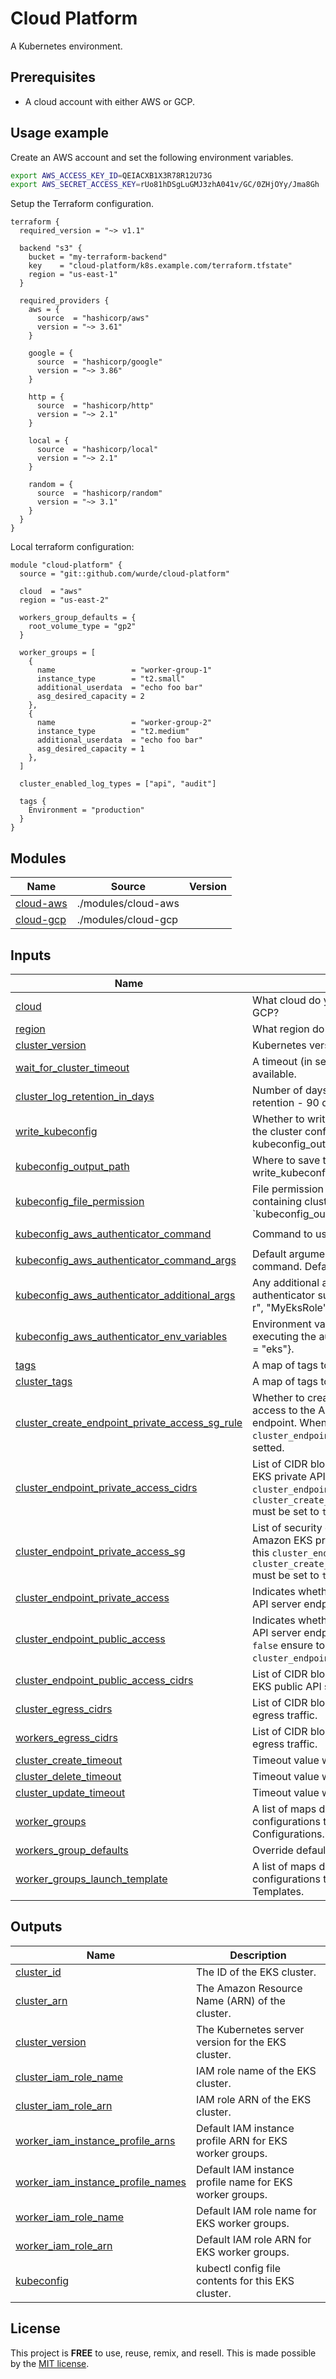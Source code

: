 # Cloud Platform

A Kubernetes environment.

## Prerequisites

- A cloud account with either AWS or GCP.

## Usage example

Create an AWS account and set the following environment variables.

```bash
export AWS_ACCESS_KEY_ID=QEIACXB1X3R78R12U73G
export AWS_SECRET_ACCESS_KEY=rUo81hDSgLuGMJ3zhA041v/GC/0ZHjOYy/Jma8Gh
```

Setup the Terraform configuration.

```hcl
terraform {
  required_version = "~> v1.1"

  backend "s3" {
    bucket = "my-terraform-backend"
    key    = "cloud-platform/k8s.example.com/terraform.tfstate"
    region = "us-east-1"
  }

  required_providers {
    aws = {
      source  = "hashicorp/aws"
      version = "~> 3.61"
    }

    google = {
      source  = "hashicorp/google"
      version = "~> 3.86"
    }

    http = {
      source  = "hashicorp/http"
      version = "~> 2.1"
    }

    local = {
      source  = "hashicorp/local"
      version = "~> 2.1"
    }

    random = {
      source  = "hashicorp/random"
      version = "~> 3.1"
    }
  }
}
```

Local terraform configuration:

```hcl
module "cloud-platform" {
  source = "git::github.com/wurde/cloud-platform"

  cloud  = "aws"
  region = "us-east-2"

  workers_group_defaults = {
    root_volume_type = "gp2"
  }

  worker_groups = [
    {
      name                 = "worker-group-1"
      instance_type        = "t2.small"
      additional_userdata  = "echo foo bar"
      asg_desired_capacity = 2
    },
    {
      name                 = "worker-group-2"
      instance_type        = "t2.medium"
      additional_userdata  = "echo foo bar"
      asg_desired_capacity = 1
    },
  ]

  cluster_enabled_log_types = ["api", "audit"]

  tags {
    Environment = "production"
  }
}
```

## Modules

| Name | Source | Version |
|------|--------|---------|
| <a name="module_cloud_aws"></a> [cloud-aws](./modules/cloud-aws/README.md) | ./modules/cloud-aws |  |
| <a name="module_cloud_gcp"></a> [cloud-gcp](./modules/cloud-gcp/README.md) | ./modules/cloud-gcp |  |

## Inputs

| Name | Description | Type | Default | Required |
|------|-------------|------|---------|:--------:|
| <a name="input_cloud"></a> [cloud](#input_cloud) | What cloud do you want to deploy to? AWS or GCP? | `string` | `aws` | no |
| <a name="input_region"></a> [region](#input_region) | What region do you want to deploy to? | `string` | `us-east-2` | no |
| <a name="input_cluster_version"></a> [cluster_version](#input_cluster_version) | Kubernetes version to use for the EKS cluster. | `string` | `1.21` | no |
| <a name="input_wait_for_cluster_timeout"></a> [wait_for_cluster_timeout](#input_wait_for_cluster_timeout) | A timeout (in seconds) to wait for cluster to be available. | `number` | `300` | no |
| <a name="input_cluster_log_retention_in_days"></a> [cluster_log_retention_in_days](#input_cluster_log_retention_in_days) | Number of days to retain log events. Default retention - 90 days. | `number` | `90` | no |
| <a name="input_write_kubeconfig"></a> [write_kubeconfig](#input_write_kubeconfig) | Whether to write a Kubectl config file containing the cluster configuration. Saved to kubeconfig_output_path. | `bool` | `true` | no |
| <a name="input_kubeconfig_output_path"></a> [kubeconfig_output_path](#input_kubeconfig_output_path) | Where to save the Kubectl config file (if write_kubeconfig = true). | `string` | `./` | no |
| <a name="input_kubeconfig_file_permission"></a> [kubeconfig_file_permission](#input_kubeconfig_file_permission) | File permission of the Kubectl config file containing cluster configuration saved to `kubeconfig_output_path. | `string` | `0600` | no |
| <a name="input_kubeconfig_aws_authenticator_command"></a> [kubeconfig_aws_authenticator_command](#input_kubeconfig_aws_authenticator_command) | Command to use to fetch AWS EKS credentials. | `string` | `aws-iam-authenticator` | no |
| <a name="input_kubeconfig_aws_authenticator_command_args"></a> [kubeconfig_aws_authenticator_command_args](#input_kubeconfig_aws_authenticator_command_args) | Default arguments passed to the authenticator command. Defaults to [token -i $cluster_name]. | `list(string)` | `[]` | no |
| <a name="input_kubeconfig_aws_authenticator_additional_args"></a> [kubeconfig_aws_authenticator_additional_args](#input_kubeconfig_aws_authenticator_additional_args) | Any additional arguments to pass to the authenticator such as the role to assume. e.g. [\"-r\", \"MyEksRole\"]. | `list(string)` | `[]` | no |
| <a name="input_kubeconfig_aws_authenticator_env_variables"></a> [kubeconfig_aws_authenticator_env_variables](#input_kubeconfig_aws_authenticator_env_variables) | Environment variables that should be used when executing the authenticator. e.g. { AWS_PROFILE = \"eks\"}. | `map(string)` | `{}` | no |
| <a name="input_tags"></a> [tags](#input_tags) | A map of tags to add to all resources. | `map(string)` | `{}` | no |
| <a name="input_cluster_tags"></a> [cluster_tags](#input_cluster_tags) | A map of tags to add to just the eks resource. | `map(string)` | `{}` | no |
| <a name="input_cluster_create_endpoint_private_access_sg_rule"></a> [cluster_create_endpoint_private_access_sg_rule](#input_cluster_create_endpoint_private_access_sg_rule) | Whether to create security group rules for the access to the Amazon EKS private API server endpoint. When is `true`, `cluster_endpoint_private_access_cidrs` must be setted. | `bool` | `false` | no |
| <a name="input_cluster_endpoint_private_access_cidrs"></a> [cluster_endpoint_private_access_cidrs](#input_cluster_endpoint_private_access_cidrs) | List of CIDR blocks which can access the Amazon EKS private API server endpoint. To use this `cluster_endpoint_private_access` and `cluster_create_endpoint_private_access_sg_rule` must be set to `true`. | `list(string)` | `null` | no |
| <a name="input_cluster_endpoint_private_access_sg"></a> [cluster_endpoint_private_access_sg](#input_cluster_endpoint_private_access_sg) | List of security group IDs which can access the Amazon EKS private API server endpoint. To use this `cluster_endpoint_private_access` and `cluster_create_endpoint_private_access_sg_rule` must be set to `true`. | `list(string)` | `null` | no |
| <a name="input_cluster_endpoint_private_access"></a> [cluster_endpoint_private_access](#input_cluster_endpoint_private_access) | Indicates whether or not the Amazon EKS private API server endpoint is enabled. | `bool` | `false` | no |
| <a name="input_cluster_endpoint_public_access"></a> [cluster_endpoint_public_access](#input_cluster_endpoint_public_access) | Indicates whether or not the Amazon EKS public API server endpoint is enabled. When it's set to `false` ensure to have a proper private access with `cluster_endpoint_private_access = true`. | `bool` | `true` | no |
| <a name="input_cluster_endpoint_public_access_cidrs"></a> [cluster_endpoint_public_access_cidrs](#input_cluster_endpoint_public_access_cidrs) | List of CIDR blocks which can access the Amazon EKS public API server endpoint. | `list(string)` | `["0.0.0.0/0"]` | no |
| <a name="input_cluster_egress_cidrs"></a> [cluster_egress_cidrs](#input_cluster_egress_cidrs) | List of CIDR blocks that are permitted for cluster egress traffic. | `any` | `["0.0.0.0/0"]` | no |
| <a name="input_workers_egress_cidrs"></a> [workers_egress_cidrs](#input_workers_egress_cidrs) | List of CIDR blocks that are permitted for cluster egress traffic. | `any` | `["0.0.0.0/0"]` | no |
| <a name="input_cluster_create_timeout"></a> [cluster_create_timeout](#input_cluster_create_timeout) | Timeout value when creating the EKS cluster. | `string` | `30m` | no |
| <a name="input_cluster_delete_timeout"></a> [cluster_delete_timeout](#input_cluster_delete_timeout) | Timeout value when deleting the EKS cluster. | `string` | `15m` | no |
| <a name="input_cluster_update_timeout"></a> [cluster_update_timeout](#input_cluster_update_timeout) | Timeout value when updating the EKS cluster. | `string` | `60m` | no |
| <a name="input_worker_groups"></a> [worker_groups](#input_worker_groups) | A list of maps defining worker group configurations to be defined using AWS Launch Configurations. | `list(any)` | `[]` | no |
| <a name="input_workers_group_defaults"></a> [workers_group_defaults](#input_workers_group_defaults) | Override default values for target groups. | `any` | `[]` | no |
| <a name="input_worker_groups_launch_template"></a> [worker_groups_launch_template](#input_worker_groups_launch_template) | A list of maps defining worker group configurations to be defined using AWS Launch Templates. | `any` | `[]` | no |

## Outputs

| Name | Description |
|------|-------------|
| <a name="output_cluster_id"></a> [cluster_id](#output_cluster_id) | The ID of the EKS cluster. |
| <a name="output_cluster_arn"></a> [cluster_arn](#output_cluster_arn) | The Amazon Resource Name (ARN) of the cluster. |
| <a name="output_cluster_version"></a> [cluster_version](#output_cluster_version) | The Kubernetes server version for the EKS cluster. |
| <a name="output_cluster_iam_role_name"></a> [cluster_iam_role_name](#output_cluster_iam_role_name) | IAM role name of the EKS cluster. |
| <a name="output_cluster_iam_role_arn"></a> [cluster_iam_role_arn](#output_cluster_iam_role_arn) | IAM role ARN of the EKS cluster. |
| <a name="output_worker_iam_instance_profile_arns"></a> [worker_iam_instance_profile_arns](#output_worker_iam_instance_profile_arns) | Default IAM instance profile ARN for EKS worker groups. |
| <a name="output_worker_iam_instance_profile_names"></a> [worker_iam_instance_profile_names](#output_worker_iam_instance_profile_names) | Default IAM instance profile name for EKS worker groups. |
| <a name="output_worker_iam_role_name"></a> [worker_iam_role_name](#output_worker_iam_role_name) | Default IAM role name for EKS worker groups. |
| <a name="output_worker_iam_role_arn"></a> [worker_iam_role_arn](#output_worker_iam_role_arn) | Default IAM role ARN for EKS worker groups. |
| <a name="output_kubeconfig"></a> [kubeconfig](#output_kubeconfig) | kubectl config file contents for this EKS cluster. |

## License

This project is __FREE__ to use, reuse, remix, and resell.
This is made possible by the [MIT license](/LICENSE).
